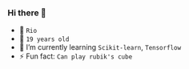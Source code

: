 ### Hi there 👋

<!--
**azureeeeeeeeeeee/azureeeeeeeeeeee** is a ✨ _special_ ✨ repository because its `README.md` (this file) appears on your GitHub profile.
-->

- 👨 `Rio`
- 🎂 `19 years old`
- 🏫 I’m currently learning `Scikit-learn`, `Tensorflow`
- ⚡ Fun fact: `Can play rubik's cube`
